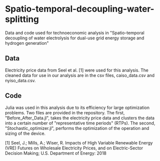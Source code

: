 # Spatio-temporal-decoupling-water-splitting
Data and code used for technoeconomic analysis in "Spatio-temporal decoupling of water electrolysis for dual-use grid energy storage and hydrogen generation"

## Data
Electricity price data from Seel et al. [1] were used for this analysis. The cleaned data for use in our analysis are in the csv files, caiso_data.csv and nyiso_data.csv.

## Code
Julia was used in this analysis due to its efficiency for large optimization problems. Two files are provided in the repository. The first, "Before_After_Data.jl", takes the electricity price data and clusters the data into a certain number of "representative time periods" (RTPs). The second, "Stochastic_optimizer.jl", performs the optimization of the operation and sizing of the device. 

[1] Seel, J.;  Mills, A.; Wiser, R. Impacts of High Variable Renewable Energy (VRE) Futures on Wholesale Electricity Prices, and on Electric-Sector Decision Making; U.S. Department of Energy: 2018
